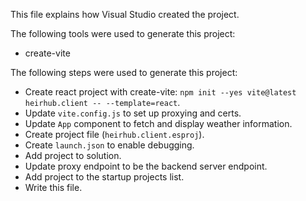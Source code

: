 This file explains how Visual Studio created the project.

The following tools were used to generate this project:
- create-vite

The following steps were used to generate this project:
- Create react project with create-vite: `npm init --yes vite@latest heirhub.client -- --template=react`.
- Update `vite.config.js` to set up proxying and certs.
- Update `App` component to fetch and display weather information.
- Create project file (`heirhub.client.esproj`).
- Create `launch.json` to enable debugging.
- Add project to solution.
- Update proxy endpoint to be the backend server endpoint.
- Add project to the startup projects list.
- Write this file.
